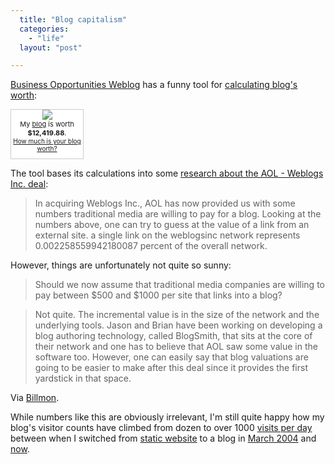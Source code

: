 ```yaml
---
  title: "Blog capitalism"
  categories: 
    - "life"
  layout: "post"

---
```

[Business Opportunities Weblog][3] has a funny tool for [calculating blog's worth][2]:

<div style="border: 1px solid #cccccc; background-color: white; width: 115px; text-align: center; padding: 0 0 10px 0;"><p style="margin: 0"><img src="http://static.flickr.com/23/25822676_789bf55448_t.jpg" style="border:0;"><br /><span style="font-size: 11px;">My <a href="http://bergie.iki.fi/blog/">blog</a> is worth <b>$12,419.88</b>.</span><br /><span style="font-size: 10px;"><a href="http://www.business-opportunities.biz/projects/how-much-is-your-blog-worth/">How much is your blog worth?</a></span></p></div>

The tool bases its calculations into some [research about the AOL - Weblogs Inc. deal][1]:

> In acquiring Weblogs Inc., AOL has now provided us with some numbers traditional media are willing to pay for a blog. Looking at the numbers above, one can try to guess at the value of a link from an external site. a single link on the weblogsinc network represents 0.002258559942180087 percent of the overall network.

However, things are unfortunately not quite so sunny:

> Should we now assume that traditional media companies are willing to pay between $500 and $1000 per site that links into a blog?

> Not quite. The incremental value is in the size of the network and the underlying tools. Jason and Brian have been working on developing a blog authoring technology, called BlogSmith, that sits at the core of their network and one has to believe that AOL saw some value in the software too. However, one can easily say that blog valuations are going to be easier to make after this deal since it provides the first yardstick in that space.

Via [Billmon][8].

While numbers like this are obviously irrelevant, I'm still quite happy how my blog's visitor counts have climbed from dozen to over 1000 [visits per day][4] between when I switched from [static website][7] to a blog in [March 2004][5] and [now][6].

[1]: http://www.tnl.net/blog/entry/Doing_the_numbers_on_the_AOL-WeblogsInc_deal
[2]: http://www.business-opportunities.biz/projects/how-much-is-your-blog-worth/
[3]: http://www.business-opportunities.biz/
[4]: http://www.webalizer.org/webalizer_help.html
[5]: http://bergie.iki.fi/blog/2004/03/
[6]: http://bergie.iki.fi/blog/2005/10/
[7]: http://web.archive.org/web/20040120224339/http://www.bergie.iki.fi/
[8]: http://billmon.org/archives/002286.html
